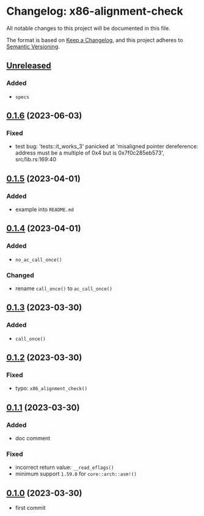 # Changelog: x86-alignment-check

All notable changes to this project will be documented in this file.

The format is based on [Keep a Changelog](https://keepachangelog.com/en/1.0.0/),
and this project adheres to [Semantic Versioning](https://semver.org/spec/v2.0.0.html).

## [Unreleased]
### Added
* `specs`


## [0.1.6] (2023-06-03)
### Fixed
* test bug: 'tests::it_works_3' panicked at 'misaligned pointer dereference: address must be a multiple of 0x4 but is 0x7f0c285eb573', src/lib.rs:169:40

## [0.1.5] (2023-04-01)
### Added
* example into `README.md`

## [0.1.4] (2023-04-01)
### Added
* `no_ac_call_once()`

### Changed
* rename `call_once()` to `ac_call_once()`

## [0.1.3] (2023-03-30)
### Added
* `call_once()`

## [0.1.2] (2023-03-30)
### Fixed
* typo: `x86_alignment_check()`

## [0.1.1] (2023-03-30)
### Added
* doc comment

### Fixed
* incorrect return value: `__read_eflags()`
* minimum support `1.59.0` for `core::arch::asm!()`

## [0.1.0] (2023-03-30)
* first commit

[Unreleased]: https://github.com/aki-akaguma/x86-alignment-check/compare/v0.1.6..HEAD
[0.1.6]: https://github.com/aki-akaguma/x86-alignment-check/compare/v0.1.5..v0.1.6
[0.1.5]: https://github.com/aki-akaguma/x86-alignment-check/compare/v0.1.4..v0.1.5
[0.1.4]: https://github.com/aki-akaguma/x86-alignment-check/compare/v0.1.3..v0.1.4
[0.1.3]: https://github.com/aki-akaguma/x86-alignment-check/compare/v0.1.2..v0.1.3
[0.1.2]: https://github.com/aki-akaguma/x86-alignment-check/compare/v0.1.1..v0.1.2
[0.1.1]: https://github.com/aki-akaguma/x86-alignment-check/compare/v0.1.0..v0.1.1
[0.1.0]: https://github.com/aki-akaguma/x86-alignment-check/releases/tag/v0.1.0
